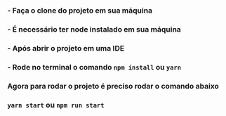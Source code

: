 ### - Faça o clone do projeto em sua máquina

### - É necessário ter node instalado em sua máquina

### - Após abrir o projeto em uma IDE

### - Rode no terminal o comando `npm install` ou `yarn`

### Agora para rodar o projeto é preciso rodar o comando abaixo

### `yarn start` ou `npm run start`
